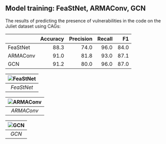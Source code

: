 ## Model training: FeaStNet, ARMAConv, GCN
The results of predicting the presence of vulnerabilities in the code on the Juliet dataset using CAGs:

|          | Accuracy | Precision | Recall |   F1 |
|:---------|---------:|----------:|-------:|-----:|
| FeaStNet |     88.3 |      74.0 |   96.0 | 84.0 |
| ARMAConv |     91.0 |      81.8 |   93.0 | 87.1 |
| GCN      |     91.2 |      80.0 |   96.0 | 87.0 |


| ![FeaStNet](/images/FeaStNet_10epochs.png) |
|:------------------------------------------:|
|                 *FeaStNet*                 |


| ![ARMAConv](/images/ARMA_10epochs.png) |
|:--------------------------------------:|
|               *ARMAConv*               |


| ![GCN](/images/GCN_10epochs.png) |
|:--------------------------------:|
|              *GCN*               |

